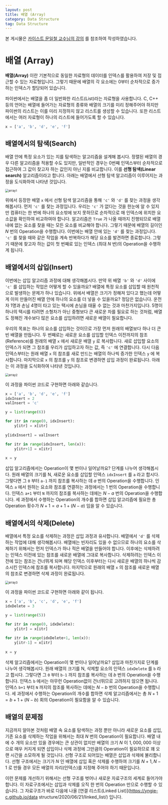 ```yaml
---
layout: post
title: 배열 (Array)
category: Data Structure
tag: Data Structure
---
```




본 게시물은 [카이스트 문일철 교수님의 강의](https://www.edwith.org/datastructure-2019s/lecture/40291/) 를 참조하여 작성하였습니다.



# 배열 (Array)

**배열(Array)** 이란 기본적으로 동일한 자료형의 데이터를 인덱스를 활용하여 저장 및 접근할 수 있는 자료형입니다. 그렇기 때문에 배열의 각 요소에는 0부터 순차적으로 증가하는 인덱스가 할당되어 있습니다.

파이썬에서는 배열을 좀 더 일반화한 리스트(List)라는 자료형을 사용합니다. C, C++ 등의 언어는 배열에 들어가는 자료형의 종류와 배열의 크기를 미리 정해주어야 하지만 파이썬의 리스트는 이를 미리 지정하지 않고 리스트를 생성할 수 있습니다. 또한 리스트에서는 여러 자료형이 하나의 리스트에 들어가도록 할 수 있습니다.

```python
x = ['a', 'b', 'd', 'e', 'f']
```



## 배열에서의 탐색(Search)

배열 안에 특정 요소가 있는 지를 탐색하는 알고리즘을 설계해 봅시다. 정렬된 배열의 경우 다른 알고리즘을 적용할 수도 있지만, 일반적인 경우는 0번째 인덱스부터 순차적으로 접근하여 그 값이 찾고자 하는 값인지 아닌 지를 비교합니다. 이를 **선형 탐색(Linear search)** 알고리즘이라고 합니다. 아래는 배열에서 선형 탐색 알고리즘이 이루어지는 과정을 도식화하여 나타낸 것입니다.

<img src="https://user-images.githubusercontent.com/45377884/89652554-95857400-d900-11ea-9e8a-30b1f50cc9ec.png" alt="array1" style="zoom:67%;" />

위에서 등장한 배열 `x` 에서 선형 탐색 알고리즘을 통해 `'c'` 와 `'d'` 를 찾는 과정을 생각해봅시다. 먼저 `'c'` 를 찾는 과정입니다. 우리는 `'c'` 가 없다는 것을 한눈에 알 수 있지만 컴퓨터는 한 번에 하나의 요소밖에 보지 못하므로 순차적으로 매 인덱스에 위치한 요소값을 확인하여 비교하여야 합니다. 알고리즘은 `True` 가 나올 때까지 진행되므로 배열 내에 없는 요소를 찾을 때는 모든 요소를 비교해야 합니다. 그렇기 때문에 배열의 길이인 $N$ 번의 Operation을 수행합니다. 이번에는 배열 안에 있는 `'d'` 를 찾는 과정입니다. `'c'` 를 찾을 때와 같은 작업을 계속 반복하다가 해당 요소를 발견하면 종료합니다. 그렇기 때문에 찾고자 하는 값이 첫 번째로 있는 인덱스 (최대 $N$ 번)의 Operation을 수행하게 됩니다. 



## 배열에서의 삽입(Insert)

이번에는 삽입 알고리즘 과정에 대해 생각해봅시다. 만약 위 배열 `'b'` 와 `'d'` 사이에 `'c'` 를 삽입하는 작업은 어떻게 할 수 있을까요?  배열에 특정 요소를 삽입할 때 원천적으로 발생하는 문제가 하나 있습니다. 위에서 배열은 크기가 정해져 있다고 했는데 어떻게 이미 만들어진 배열 안에 하나의 요소를 더 넣을 수 있을까요? 정담은 없습니다. 운전자 1명과 손님 4명이 타고 있는 택시에 손님을 태울 수 없는 것과 마찬가지입니다. 5명이 하나의 택시를 타려면 소형차가 아닌 중형보다 큰 새로운 차를  필요로 하는 것처럼, 배열도 정해진 개수보다 많은 요소를 삽입하려면 새로운 배열이 필요합니다.

우리의 목표는 하나의 요소를 삽입하는 것이므로 가장 먼저 원래의 배열보다 하나 더 큰 빈 배열을 만듭니다. 두 번째로는 새로운 요소를 삽입할 인덱스 이전까지의 참조(Reference)를 원래의 배열 `x` 에서 새로운 배열 `y` 로 복사합니다. 새로 삽입할 요소의 인덱스가 되면 그 참조를 우리가 삽입하고자 하는 값, 즉  `'c'` 에 연결합니다. 다시 다음 인덱스부터는 원래 배열 `x` 의 참조를 새로 만드는 배열의 하나씩 증가한 인덱스 `y` 에 복사합니다. 마지막으로 `x` 의 참조를 `y` 의 참조로 변경하면 삽입 과정이 완료됩니다. 아래는 이 과정을 도식화하여 나타낸 것입니다.

<img src="https://user-images.githubusercontent.com/45377884/89652559-96b6a100-d900-11ea-994c-eabeb330c5b9.png" alt="array2" style="zoom:67%;" />

이 과정을 파이썬 코드로 구현하면 아래와 같습니다.

```python
x = ['a', 'b', 'd', 'e', 'f']
idxInsert = 2
valInsert = 'c'

y = list(range(6))

for itr in range(0, idxInsert):
    y[itr] = x[itr]
    
y[idxInsert] = valInsert

for itr in range(idxInsert, len(x)):
    y[itr+1] = x[itr]
    
x = y
```

삽입 알고리즘에서는 Operation이 몇 번이나 일어날까요? 단계를 나누어 생각해봅시다. 원래 배열의 크기를 N, 새로운 요소를 삽입할 인덱스  `idxInsert`  를 `a` 라고 합시다. 그렇다면 그 `0` 부터 `a-1` 까지 참조를 복사하는 데 $a$ 번의 Operation을 수행합니다. 인덱스 `a` 에서 원하는 요소와 참조를 연결하는 과정에서는 $1$ 번의 Operation을 수행합니다. 인덱스 `a+1` 부터 `N` 까지의 참조를 복사하는 데에는 $N - a$ 번의 Operation을 수행합니다. 세 과정에서 수행하는 Operation의 개수를 합하면 삽입 알고리즘에 필요한 총 Operation 횟수가 $N + 1 = a + 1 + (N - a)$ 임을 알 수 있습니다.



## 배열에서의 삭제(Delete)

배열에서 특정 요소를 삭제하는 과정은 삽입 과정과 유사합니다. 배열에서 `'d'` 를 삭제하는 작업에 대해 생각해봅시다. 배열에는 빈자리도 있을 수 없으므로 하나의 요소를 삭제하기 위해서는 먼저 인덱스가 하나 적은 배열을 만들어야 합니다. 이후에는 삭제하려는 인덱스 이전에 있는 참조를 새로운 배열에 그대로 복사합니다. 삭제하려는 인덱스 이전에 있는 참조는 건너뛰게 되며 해당 인덱스 이후부터는 다시 새로운 배열의 하나씩 감소시킨 인덱스에 참조를 복사합니다. 마지막으로 원래의 배열 `x` 의 참조를 새로운 배열의 참조로 변경하면 삭제 과정이 완료됩니다.

<img src="https://user-images.githubusercontent.com/45377884/89652560-974f3780-d900-11ea-9836-0d8c3cb6bace.png" alt="array3" style="zoom:67%;" />

이 과정을 파이썬 코드로 구현하면 아래와 같이 됩니다.

```python
x = ['a', 'b', 'c', 'd', 'e', 'f']
idxDelete = 3

y = list(range(5))

for itr in range(0, idxDelete):
    y[itr] = x[itr]
    
for itr in range(idxDelete+1, len(x)):
    y[itr-1] = x[itr]
    
x = y
```

삭제 알고리즘에서는 Operation이 몇 번이나 일어날까요? 삽입과 마찬가지로 단계를 나누어 생각해봅시다. 원래 배열의 크기를 N, 삭제할 요소의 인덱스  `idxDelete`  를 `b` 라고 합시다. 그렇다면 그 `0` 부터 `b-1` 까지 참조를 복사하는 데 $b$ 번의 Operation을 수행합니다. 인덱스 `b` 에서는 아무런 Operation없이 건너뛰므로 고려하지 않으면 됩니다. 인덱스 `b+1` 부터 `N` 까지의 참조를 복사하는 데에는 $N - b$ 번의 Operation을 수행합니다. 세 과정에서 수행하는 Operation의 개수를 합하면 삭제 알고리즘에서는 총 $N + 1= b + 1 + (N - b)$ 회의 Operation이 필요함을 알 수 있습니다.



## 배열의 문제점

지금까지 알아본 것처럼 배열 속 요소를 탐색하는 과정 뿐만 아니라 새로운 요소를 삽입, 기존 요소를 삭제하는 작업을 위해서는 최대 $N$ 번의 Operation이 필요합니다. 배열 내에 수 개의 요소만 있을 경우에는 큰 상관이 없지만 배열의 크기 $N$ 이 $1,000,000$ 이상으로 매우 커지게 되면 삽입이나 삭제 과정에 그만큼의 Operation이 필요하므로 꽤 오랜 시간을 소모하게 될 것입니다. 선형 구조로 되어있는 배열은 삽입과 삭제에 불리합니다. 선형 구조에서는 크기가 $N$ 인 배열에 삽입 혹은 삭제를 수행하여 크기를 $N+1, N-1$ 로 만들 경우 모든 배열의 자리(인덱스)를 지정해 주어야 하기 때문입니다.

이런 문제를 개선하기 위해서는 선형 구조를 벗어나 새로운 자료구조의 세계로 들어가야 합니다. 이 자료구조에서는 삽입과 삭제를 오직 한 번의 Operation 만으로 수행할 수 있습니다. 그 자료구조가 바로 다음에 나올 [연결 리스트(Linked List)](https://yngie-c.github.io/data structure/2020/06/21/linked_list/) 입니다.